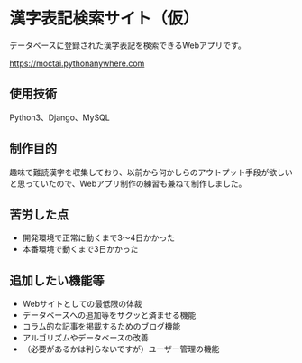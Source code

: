 # 漢字表記検索サイト（仮）
データベースに登録された漢字表記を検索できるWebアプリです。

https://moctai.pythonanywhere.com
## 使用技術
Python3、Django、MySQL
## 制作目的
趣味で難読漢字を収集しており、以前から何かしらのアウトプット手段が欲しいと思っていたので、Webアプリ制作の練習も兼ねて制作しました。
## 苦労した点
* 開発環境で正常に動くまで3〜4日かかった
* 本番環境で動くまで3日かかった
## 追加したい機能等
* Webサイトとしての最低限の体裁
* データベースへの追加等をサクッと済ませる機能
* コラム的な記事を掲載するためのブログ機能
* アルゴリズムやデータベースの改善
* （必要があるかは判らないですが）ユーザー管理の機能